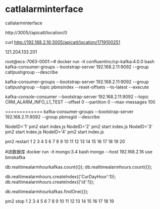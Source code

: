 # catlalarminterface
catlalarminterface

http://3005//apicatl/location/0

curl http://192.168.2.16:3005/apicatl/location/1719100251


121.204.133.201	 

root@ecs-7063-0001:~# docker run -it confluentinc/cp-kafka:4.0.0 bash
kafka-consumer-groups --bootstrap-server 192.168.2.11:9092  --group catlpushgroup --describe


kafka-consumer-groups --bootstrap-server 192.168.2.11:9092  --group catlpushgroup  --topic pbmsindex --reset-offsets --to-latest --execute


kafka-console-consumer --bootstrap-server 192.168.2.11:9092 --topic CRM_ALARM_INFO_L1_TEST --offset 0 --partition 0 --max-messages 100

=============
kafka-consumer-groups --bootstrap-server 192.168.2.11:9092  --group pbmsgid --describe

NodeID='1' pm2 start index.js
NodeID='2' pm2 start index.js
NodeID='3' pm2 start index.js
NodeID='4' pm2 start index.js

pm2 restart 1 2 3 4 5 6 7 8 9 10 11 12 13 14 15 16 17 18 19 20

#进数据库
docker run -it mongo:3.4 bash
mongo --host 192.168.2.16
use bmskafka

db.realtimealarmhourkafkas.count({});
db.realtimealarmhours.count({});

db.realtimealarmhours.createIndex({'CurDayHour':1});
db.realtimealarmhours.createIndex({'id':1});

db.realtimealarmhourkafkas.findOne({});

pm2 stop 1 2 3 4 5 6 7 8 9 10 11 12 13 14 15 16 17 18 19
